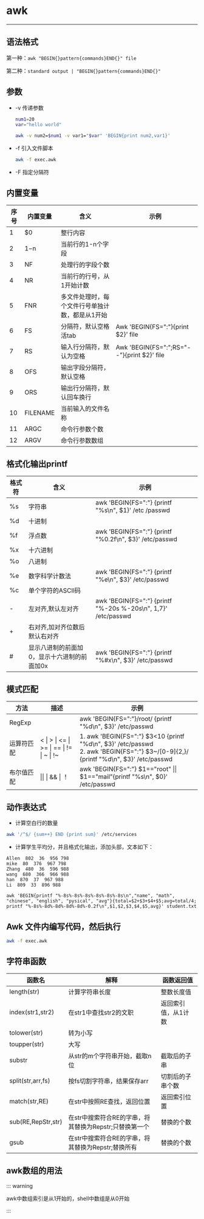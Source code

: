 # awk

---

## 语法格式

第一种：`awk "BEGIN{}pattern{commands}END{}" file`

第二种：`standard output | "BEGIN{}pattern{commands}END{}"`

## 参数

- -v 传递参数

  ```sh
  num1=20
  var="hello world"

  awk -v num2=$num1 -v var1="$var" 'BEGIN{print num2,var1}'
  ```

- -f 引入文件脚本

  ```sh
  awk -f exec.awk
  ```

- -F 指定分隔符

## 内置变量

| 序号 | 内置变量 | 含义                                            | 示例                                       |
| ---- | -------- | ----------------------------------------------- | ------------------------------------------ |
| 1    | $0       | 整行内容                                        |                                            |
| 2    | $1-$n    | 当前行的1-n个字段                               |                                            |
| 3    | NF       | 处理行的字段个数                                |                                            |
| 4    | NR       | 当前行的行号，从1开始计数                       |                                            |
| 5    | FNR      | 多文件处理时，每个文件行号单独计数，都是从1开始 |                                            |
| 6    | FS       | 分隔符，默认空格活tab                           | Awk 'BEGIN{FS=":"}{print $2}' file         |
| 7    | RS       | 输入行分隔符，默认为空格                        | Awk 'BEGIN{FS=":";RS="--"}{print $2}' file |
| 8    | OFS      | 输出字段分隔符，默认空格                        |                                            |
| 9    | ORS      | 输出行分隔符，默认回车换行                      |                                            |
| 10   | FILENAME | 当前输入的文件名称                              |                                            |
| 11   | ARGC     | 命令行参数个数                                  |                                            |
| 12   | ARGV     | 命令行参数数组                                  |                                            |

## 格式化输出printf

| 格式符 | 含义                                        | 示例                                                            |
| ------ | ------------------------------------------- | --------------------------------------------------------------- |
| %s     | 字符串                                      | awk 'BEGIN{FS=":"} {printf "%s\n", $1}' /etc /passwd            |
| %d     | 十进制                                      |                                                                 |
| %f     | 浮点数                                      | awk 'BEGIN{FS=":"} {printf "%0.2f\n", $3}' /etc/passwd          |
| %x     | 十六进制                                    |                                                                 |
| %o     | 八进制                                      |                                                                 |
| %e     | 数字科学计数法                              | awk 'BEGIN{FS=":"} {printf "%e\n", $3}' /etc/passwd             |
| %c     | 单个字符的ASCII码                           |                                                                 |
| -      | 左对齐,默认左对齐                           | awk 'BEGIN{FS=":"} {printf "%-20s %-20s\n", $1,$7}' /etc/passwd |
| +      | 右对齐,加对齐位数后默认右对齐               |                                                                 |
| #      | 显示八进制的前面加0，显示十六进制的前面加0x | awk 'BEGIN{FS=":"} {printf "%#x\n", $3}' /etc/passwd            |

## 模式匹配

| 方法       | 描述                                      | 示例                                                                                                                                     |
| ---------- | ----------------------------------------- | ---------------------------------------------------------------------------------------------------------------------------------------- |
| RegExp     |                                           | awk 'BEGIN{FS=":"}/root/ {printf "%d\n", $3}' /etc/passwd                                                                                |
| 运算符匹配 | < \| > \| <= \| >= \| == \| != \| ~ \| !~ | 1. awk 'BEGIN{FS=":"} $3<10 {printf "%d\n", $3}' /etc/passwd <br />2. awk 'BEGIN{FS=":"} $3~/[0-9]{2,}/ {printf "%d\n", $3}' /etc/passwd |
| 布尔值匹配 | \|\| \| && \| ！                          | awk 'BEGIN{FS=":"} $1=="root" \|\| $1=="mail"{printf "%s\n", $0}' /etc/passwd                                                            |

## 动作表达式

- 计算空白行的数量

```sh
awk '/^$/ {sum++} END {print sum}' /etc/services

```

- 计算学生平均分，并且格式化输出，添加头部，文本如下：

```
Allen  802  36  956 798
mike  80  376  967 798
Zhang  480  36  596 988
wang  680  366  966 988
han  870  37  967 988
Li  809  33  896 988
```

```shell
awk 'BEGIN{printf "%-8s%-8s%-8s%-8s%-8s%-8s\n","name", "math", "chinese", "english", "pysical", "avg"}{total=$2+$3+$4+$5;avg=total/4; printf "%-8s%-8d%-8d%-8d%-8d%-0.2f\n",$1,$2,$3,$4,$5,avg}' student.txt
```

## Awk 文件内编写代码，然后执行

```sh
awk -f exec.awk
```

## 字符串函数

| 函数名             | 解释                                                   | 函数返回值          |
| ------------------ | ------------------------------------------------------ | ------------------- |
| length(str)        | 计算字符串长度                                         | 整数长度值          |
| index(str1,str2)   | 在str1中查找str2的文职                                 | 返回索引值，从1计数 |
| tolower(str)       | 转为小写                                               |                     |
| toupper(str)       | 大写                                                   |                     |
| substr             | 从str的m个字符串开始，截取n位                          | 截取后的子串        |
| split(str,arr,fs)  | 按fs切割字符串，结果保存arr                            | 切割后的子串个数    |
| match(str,RE)      | 在str中按照RE查找，返回位置                            | 返回索引位置        |
| sub(RE,RepStr,str) | 在str中搜索符合RE的字串，将其替换为Repstr;只替换第一个 | 替换的个数          |
| gsub               | 在str中搜索符合RE的字串，将其替换为Repstr;替换所有     | 替换的个数          |

## awk数组的用法

::: warning

awk中数组索引是从1开始的，shell中数组是从0开始

:::
